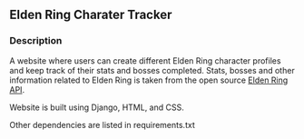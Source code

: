 ## Elden Ring Charater Tracker

### Description
A website where users can create different Elden Ring character profiles and keep track of their stats and bosses completed. Stats, bosses and other information related to Elden Ring is taken from the open source [Elden Ring API](https://eldenring.fanapis.com/).

Website is built using Django, HTML, and CSS. 

Other dependencies are listed in requirements.txt
